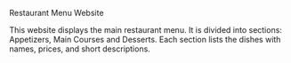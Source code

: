 Restaurant Menu Website

This website displays the main restaurant menu.
It is divided into sections: Appetizers, Main Courses and  Desserts.
Each section lists the dishes with names, prices, and short descriptions.
